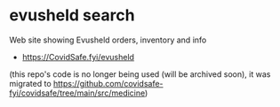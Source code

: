 # evusheld search
Web site showing Evusheld orders, inventory and info
- https://CovidSafe.fyi/evusheld

(this repo's code is no longer being used (will be archived soon), it was migrated to https://github.com/covidsafe-fyi/covidsafe/tree/main/src/medicine)
